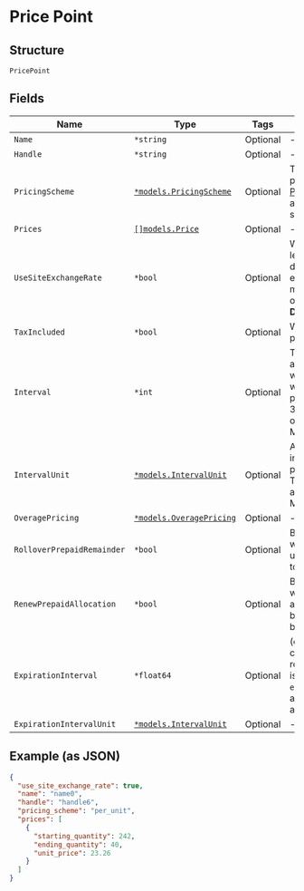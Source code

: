 
# Price Point

## Structure

`PricePoint`

## Fields

| Name | Type | Tags | Description |
|  --- | --- | --- | --- |
| `Name` | `*string` | Optional | - |
| `Handle` | `*string` | Optional | - |
| `PricingScheme` | [`*models.PricingScheme`](../../doc/models/pricing-scheme.md) | Optional | The identifier for the pricing scheme. See [Product Components](https://help.chargify.com/products/product-components.html) for an overview of pricing schemes. |
| `Prices` | [`[]models.Price`](../../doc/models/price.md) | Optional | - |
| `UseSiteExchangeRate` | `*bool` | Optional | Whether to use the site level exchange rate or define your own prices for each currency if you have multiple currencies defined on the site.<br>**Default**: `true` |
| `TaxIncluded` | `*bool` | Optional | Whether or not the price point includes tax |
| `Interval` | `*int` | Optional | The numerical interval. i.e. an interval of ‘30’ coupled with an interval_unit of day would mean this price point would renew every 30 days. This property is only available for sites with Multifrequency enabled. |
| `IntervalUnit` | [`*models.IntervalUnit`](../../doc/models/interval-unit.md) | Optional | A string representing the interval unit for this price point, either month or day. This property is only available for sites with Multifrequency enabled. |
| `OveragePricing` | [`*models.OveragePricing`](../../doc/models/overage-pricing.md) | Optional | - |
| `RolloverPrepaidRemainder` | `*bool` | Optional | Boolean which controls whether or not remaining units should be rolled over to the next period |
| `RenewPrepaidAllocation` | `*bool` | Optional | Boolean which controls whether or not the allocated quantity should be renewed at the beginning of each period |
| `ExpirationInterval` | `*float64` | Optional | (only for prepaid usage components where rollover_prepaid_remainder is true) The number of `expiration_interval_unit`s after which rollover amounts should expire |
| `ExpirationIntervalUnit` | [`*models.IntervalUnit`](../../doc/models/interval-unit.md) | Optional | - |

## Example (as JSON)

```json
{
  "use_site_exchange_rate": true,
  "name": "name0",
  "handle": "handle6",
  "pricing_scheme": "per_unit",
  "prices": [
    {
      "starting_quantity": 242,
      "ending_quantity": 40,
      "unit_price": 23.26
    }
  ]
}
```

